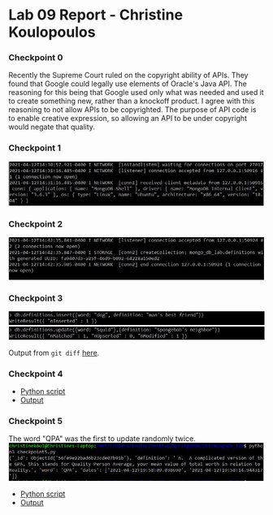 # Lab 09 Report - Christine Koulopoulos

### Checkpoint 0

Recently the Supreme Court ruled on the copyright ability of APIs. They found that Google could legally use elements of Oracle's Java API. The reasoning for this being that Google used only what was needed and used it to create something new, rather than a knockoff product. I agree with this reasoning to not allow APIs to be copyrighted. The purpose of API code is to enable creative expression, so allowing an API to be under copyright would negate that quality.

### Checkpoint 1

![checkpoint1](images/checkpoint1.JPG)

### Checkpoint 2

![checkpoint2](images/checkpoint2.JPG)

### Checkpoint 3

![checkpoint3](images/checkpoint3a.JPG)
![checkpoint3](images/checkpoint3b.JPG)

Output from `git diff` [here](diff.txt).

### Checkpoint 4

- [Python script](checkpoint4.py)
- [Output](checkpoint4output.txt)

### Checkpoint 5

The word "QPA" was the first to update randomly twice.
![checkpoint5](images/checkpoint5.JPG)

- [Python script](checkpoint5.py)
- [Output](checkpoint5output.txt)
